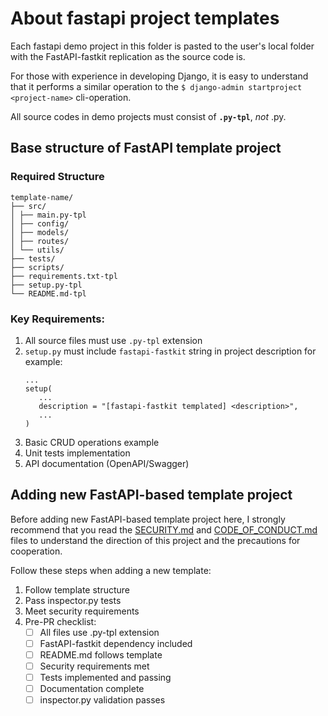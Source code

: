 # About fastapi project templates

Each fastapi demo project in this folder is pasted to the user's local folder with the FastAPI-fastkit replication as the source code is.

For those with experience in developing Django, it is easy to understand that it performs a similar operation to the `$ django-admin startproject <project-name>` cli-operation.

All source codes in demo projects must consist of **`.py-tpl`**, _not_ .py.

## Base structure of FastAPI template project

### Required Structure

```
template-name/
├── src/
│ ├── main.py-tpl
│ ├── config/
│ ├── models/
│ ├── routes/
│ └── utils/
├── tests/
├── scripts/
├── requirements.txt-tpl
├── setup.py-tpl
└── README.md-tpl
```

### Key Requirements:

1. All source files must use `.py-tpl` extension
2. `setup.py` must include `fastapi-fastkit` string in project description
   for example:
   ```
   ...
   setup(
      ...
      description = "[fastapi-fastkit templated] <description>",
      ...
   )
   ```
3. Basic CRUD operations example
4. Unit tests implementation
5. API documentation (OpenAPI/Swagger)

## Adding new FastAPI-based template project

Before adding new FastAPI-based template project here, I strongly recommend that you read the
[SECURITY.md](../SECURITY.md) and [CODE_OF_CONDUCT.md](../CODE_OF_CONDUCT.md) files to understand
the direction of this project and the precautions for cooperation.

Follow these steps when adding a new template:

1. Follow template structure
2. Pass inspector.py tests
3. Meet security requirements
4. Pre-PR checklist:
   - [ ] All files use .py-tpl extension
   - [ ] FastAPI-fastkit dependency included
   - [ ] README.md follows template
   - [ ] Security requirements met
   - [ ] Tests implemented and passing
   - [ ] Documentation complete
   - [ ] inspector.py validation passes
